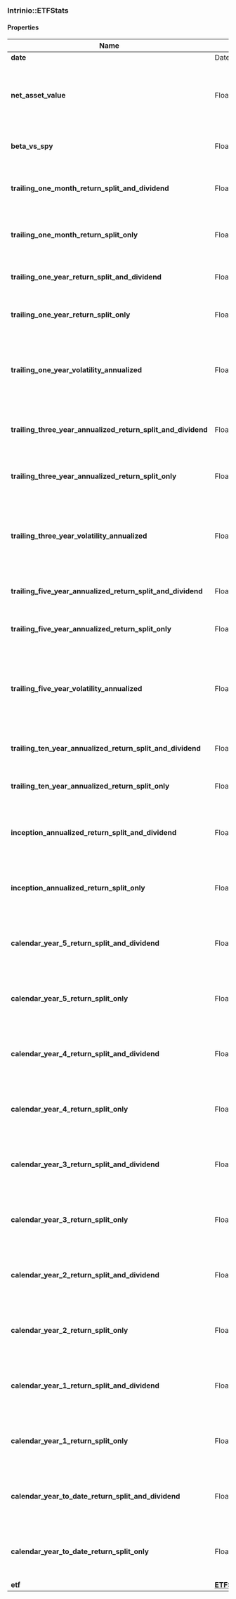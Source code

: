 

[//]: # (CLASS:Intrinio::ETFStats)

[//]: # (KIND:object)

### Intrinio::ETFStats

#### Properties

[//]: # (START_DEFINITION)

Name | Type | Description
------------ | ------------- | -------------
**date** | Date |  &nbsp;
**net_asset_value** | Float | The net asset value (NAV &#x3D; Total Assets - Total Liabilities) &nbsp;
**beta_vs_spy** | Float | Volatility this ETF is versus the SPY ETF &nbsp;
**trailing_one_month_return_split_and_dividend** | Float | Trailing one month return including dividends &nbsp;
**trailing_one_month_return_split_only** | Float | Trailing one month return excluding dividends &nbsp;
**trailing_one_year_return_split_and_dividend** | Float | Trailing one year return including dividends &nbsp;
**trailing_one_year_return_split_only** | Float | Trailing one year return excluding dividends &nbsp;
**trailing_one_year_volatility_annualized** | Float | Annualized standard deviation of daily price returns over trailing 252 trading days &nbsp;
**trailing_three_year_annualized_return_split_and_dividend** | Float | Trailing three year return including dividends &nbsp;
**trailing_three_year_annualized_return_split_only** | Float | Trailing three year return excluding dividends &nbsp;
**trailing_three_year_volatility_annualized** | Float | Annualized standard deviation of daily price returns over trailing 756 trading days &nbsp;
**trailing_five_year_annualized_return_split_and_dividend** | Float | Trailing five year return including dividends &nbsp;
**trailing_five_year_annualized_return_split_only** | Float | Trailing five year return excluding dividends &nbsp;
**trailing_five_year_volatility_annualized** | Float | Annualized standard  deviation  of  daily  price  returns  over  trailing 1260 trading days &nbsp;
**trailing_ten_year_annualized_return_split_and_dividend** | Float | Trailing ten year return including dividends &nbsp;
**trailing_ten_year_annualized_return_split_only** | Float | Trailing ten year return excluding dividends &nbsp;
**inception_annualized_return_split_and_dividend** | Float | Annualized return including dividends since inception &nbsp;
**inception_annualized_return_split_only** | Float | Annualized return excluding dividends since inception &nbsp;
**calendar_year_5_return_split_and_dividend** | Float | Five years ago calendar year return including dividends &nbsp;
**calendar_year_5_return_split_only** | Float | Five years ago calendar year return excluding dividends &nbsp;
**calendar_year_4_return_split_and_dividend** | Float | Four years ago calendar year return including dividends &nbsp;
**calendar_year_4_return_split_only** | Float | Four years ago calendar year return excluding dividends &nbsp;
**calendar_year_3_return_split_and_dividend** | Float | Three years ago calendar year return including dividends &nbsp;
**calendar_year_3_return_split_only** | Float | Three years ago calendar year return excluding dividends &nbsp;
**calendar_year_2_return_split_and_dividend** | Float | Two years ago calendar year return including dividends &nbsp;
**calendar_year_2_return_split_only** | Float | Two years ago calendar year return excluding dividends &nbsp;
**calendar_year_1_return_split_and_dividend** | Float | One year ago calendar year return including dividends &nbsp;
**calendar_year_1_return_split_only** | Float | One year ago calendar year return excluding dividends &nbsp;
**calendar_year_to_date_return_split_and_dividend** | Float | Calendar year to date (YTD) return including dividends &nbsp;
**calendar_year_to_date_return_split_only** | Float | Calendar year to date (YTD) return excluding dividends &nbsp;
**etf** | [**ETFSummary**](ETFSummary.md) |  &nbsp;

[//]: # (END_DEFINITION)


[//]: # (CONTAINED_CLASS:Intrinio::ETFSummary)



